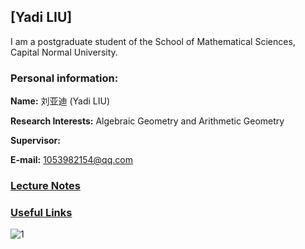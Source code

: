 ## [Yadi LIU]
I am a postgraduate student of the School of Mathematical Sciences, Capital Normal University.

### Personal information:

**Name:** 刘亚迪 (Yadi LIU)

**Research Interests:** Algebraic Geometry and Arithmetic Geometry

**Supervisor:** 

**E-mail:** 1053982154@qq.com

### [Lecture Notes](https://artinkevin.github.io/notes/)
### [Useful Links](https://artinkevin.github.io/Links/)

![1](https://dzackgarza.com/assets/images/covers/algebraic_geometry.png)

